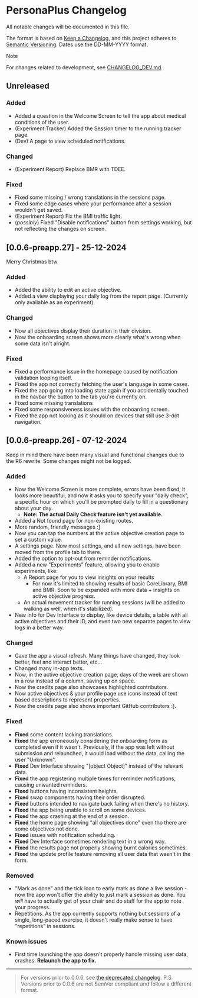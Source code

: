 <!-- markdownlint-disable-file MD024 -->
# PersonaPlus Changelog

All notable changes will be documented in this file.

The format is <!--mostly--> based on [Keep a Changelog](https://keepachangelog.com/en/1.1.0/),
and this project adheres to [Semantic Versioning](https://semver.org/spec/v2.0.0.html). Dates use the DD-MM-YYYY format.

> [!NOTE]
> For changes related to development, see [CHANGELOG_DEV.md](CHANGELOG_DEV.md).

## Unreleased

### Added

- Added a question in the Welcome Screen to tell the app about medical conditions of the user.
- (Experiment:Tracker) Added the Session timer to the running tracker page.
- (Dev) A page to view scheduled notifications.

### Changed

- (Experiment:Report) Replace BMR with TDEE.

### Fixed

- Fixed some missing / wrong translations in the sessions page.
- Fixed some edge cases where your performance after a session wouldn't get saved.
- (Experiment:Report) Fix the BMI traffic light.
- (_possibly_) Fixed "Disable notifications" button from settings working, but not reflecting the changes on screen.

## [0.0.6-preapp.27] - 25-12-2024

Merry Christmas btw

### Added

- Added the ability to edit an active objective.
- Added a view displaying your daily log from the report page. (Currently only available as an experiment).

### Changed

- Now all objectives display their duration in their division.
- Now the onboarding screen shows more clearly what's wrong when some data isn't alright.

### Fixed

- Fixed a performance issue in the homepage caused by notification validation looping itself.
- Fixed the app not correctly fetching the user's language in some cases.
- Fixed the app going into loading state again if you accidentally touched in the navbar the button to the tab you're currently on.
- Fixed some missing translations
- Fixed some responsiveness issues with the onboarding screen.
- Fixed the app not looking as it should on devices that still use 3-dot navigation.

## [0.0.6-preapp.26] - 07-12-2024

Keep in mind there have been many visual and functional changes due to the R6 rewrite. Some changes might not be logged.

### Added

- Now the Welcome Screen is more complete, errors have been fixed, it looks more beautiful, and now it asks you to specify your "daily check", a specific hour on which you'll be prompted daily to fill in a questionary about your day.
  - **Note: The actual Daily Check feature isn't yet available.**
- Added a Not found page for non-existing routes.
- More random, friendly messages :]
- Now you can tap the numbers at the active objective creation page to set a custom value.
- A settings page. Now most settings, and all new settings, have been moved from the profile tab to there.
- Added the option to opt-out from reminder notifications.
- Added a new "Experiments" feature, allowing you to enable experiments, like:
  - A Report page for you to view insights on your results
    - For now it's limited to showing results of basic CoreLibrary, BMI and BMR. Soon to be expanded with more data + insights on active objective progress.
  - An actual movement tracker for running sessions (will be added to walking as well, when it's stabilized).
- New info for Dev Interface to display, like device details, a table with all active objectives and their ID, and even two new separate pages to view logs in a better way.

### Changed

- Gave the app a visual refresh. Many things have changed, they look better, feel and interact better, etc...
- Changed many in-app texts.
- Now, in the active objective creation page, days of the week are shown in a row instead of a column, saving up on space.
- Now the credits page also showcases highlighted contributors.
- Now active objectives & your profile page use icons instead of text based descriptions to represent properties.
- Now the credits page also shows important GitHub contributors :].

### Fixed

- **Fixed** some content lacking translations.
- **Fixed** the app erroneously considering the onboarding form as completed even if it wasn't. Previously, if the app was left without submission and relaunched, it would load without the data, calling the user "Unknown".
- **Fixed** Dev Interface showing "[object Object]" instead of the relevant data.
- **Fixed** the app registering multiple times for reminder notifications, causing unwanted reminders.
- **Fixed** buttons having inconsistent heights.
- **Fixed** swap components having their order disrupted.
- **Fixed** buttons intended to navigate back failing when there's no history.
- **Fixed** the app being unable to scroll on some devices.
- **Fixed** the app crashing at the end of a session.
- **Fixed** the home page showing "all objectives done" even tho there are some objectives not done.
- **Fixed** issues with notification scheduling.
- **Fixed** Dev Interface sometimes rendering text in a wrong way.
- **Fixed** the results page not properly showing burnt calories sometimes.
- **Fixed** the update profile feature removing all user data that wasn't in the form.

### Removed

- "Mark as done" and the tick icon to early mark as done a live session - now the app won't offer the ability to just mark a session as done. You _will_ have to actually get of your chair and do staff for the app to note your progress.
- Repetitions. As the app currently supports nothing but sessions of a single, long-paced exercise, it doesn't really make sense to have "repetitions" in sessions.

### Known issues <!-- not part of the Keep A Changelog standard -->

- First time launching the app doesn't properly handle missing user data, crashes. **Relaunch the app to fix.**

---

> For versions prior to 0.0.6, see [the deprecated changelog](CHANGELOG.deprecated.md).
> P.S. Versions prior to 0.0.6 are not SemVer compliant and follow a different format.
